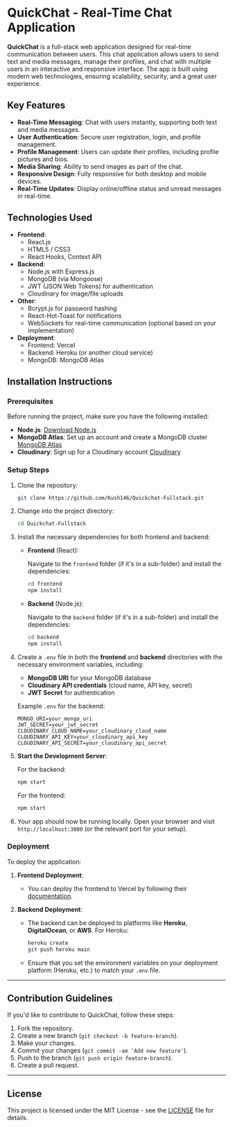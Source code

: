 
# QuickChat - Real-Time Chat Application

**QuickChat** is a full-stack web application designed for real-time communication between users. This chat application allows users to send text and media messages, manage their profiles, and chat with multiple users in an interactive and responsive interface. The app is built using modern web technologies, ensuring scalability, security, and a great user experience.

## Key Features

- **Real-Time Messaging**: Chat with users instantly, supporting both text and media messages.
- **User Authentication**: Secure user registration, login, and profile management.
- **Profile Management**: Users can update their profiles, including profile pictures and bios.
- **Media Sharing**: Ability to send images as part of the chat.
- **Responsive Design**: Fully responsive for both desktop and mobile devices.
- **Real-Time Updates**: Display online/offline status and unread messages in real-time.

## Technologies Used

- **Frontend**: 
  - React.js
  - HTML5 / CSS3
  - React Hooks, Context API
- **Backend**:
  - Node.js with Express.js
  - MongoDB (via Mongoose)
  - JWT (JSON Web Tokens) for authentication
  - Cloudinary for image/file uploads
- **Other**:
  - Bcrypt.js for password hashing
  - React-Hot-Toast for notifications
  - WebSockets for real-time communication (optional based on your implementation)
- **Deployment**:
  - Frontend: Vercel
  - Backend: Heroku (or another cloud service)
  - MongoDB: MongoDB Atlas

## Installation Instructions

### Prerequisites

Before running the project, make sure you have the following installed:

- **Node.js**: [Download Node.js](https://nodejs.org/)
- **MongoDB Atlas**: Set up an account and create a MongoDB cluster [MongoDB Atlas](https://www.mongodb.com/cloud/atlas)
- **Cloudinary**: Sign up for a Cloudinary account [Cloudinary](https://cloudinary.com/)

### Setup Steps

1. Clone the repository:

   ```bash
   git clone https://github.com/Kush146/Quickchat-Fullstack.git
   ```

2. Change into the project directory:

   ```bash
   cd Quickchat-Fullstack
   ```

3. Install the necessary dependencies for both frontend and backend:

   - **Frontend** (React):

     Navigate to the `frontend` folder (if it's in a sub-folder) and install the dependencies:
     ```bash
     cd frontend
     npm install
     ```

   - **Backend** (Node.js):

     Navigate to the `backend` folder (if it's in a sub-folder) and install the dependencies:
     ```bash
     cd backend
     npm install
     ```

4. Create a `.env` file in both the **frontend** and **backend** directories with the necessary environment variables, including:
   - **MongoDB URI** for your MongoDB database
   - **Cloudinary API credentials** (cloud name, API key, secret)
   - **JWT Secret** for authentication

   Example `.env` for the backend:

   ```
   MONGO_URI=your_mongo_uri
   JWT_SECRET=your_jwt_secret
   CLOUDINARY_CLOUD_NAME=your_cloudinary_cloud_name
   CLOUDINARY_API_KEY=your_cloudinary_api_key
   CLOUDINARY_API_SECRET=your_cloudinary_api_secret
   ```

5. **Start the Development Server**:

   For the backend:
   ```bash
   npm start
   ```

   For the frontend:
   ```bash
   npm start
   ```

6. Your app should now be running locally. Open your browser and visit `http://localhost:3000` (or the relevant port for your setup).

### Deployment

To deploy the application:

1. **Frontend Deployment**:
   - You can deploy the frontend to Vercel by following their [documentation](https://vercel.com/docs).

2. **Backend Deployment**:
   - The backend can be deployed to platforms like **Heroku**, **DigitalOcean**, or **AWS**. For Heroku:
     ```bash
     heroku create
     git push heroku main
     ```

   - Ensure that you set the environment variables on your deployment platform (Heroku, etc.) to match your `.env` file.

---

## Contribution Guidelines

If you'd like to contribute to QuickChat, follow these steps:

1. Fork the repository.
2. Create a new branch (`git checkout -b feature-branch`).
3. Make your changes.
4. Commit your changes (`git commit -am 'Add new feature'`).
5. Push to the branch (`git push origin feature-branch`).
6. Create a pull request.

---

## License

This project is licensed under the MIT License - see the [LICENSE](LICENSE) file for details.
